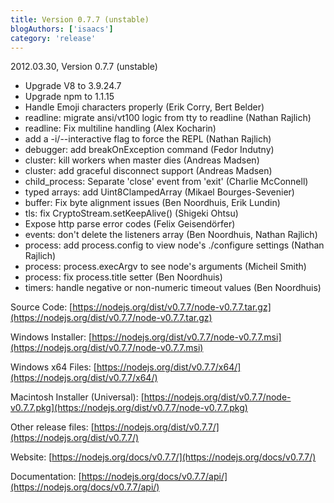 ```yaml
---
title: Version 0.7.7 (unstable)
blogAuthors: ['isaacs']
category: 'release'
---
```


2012.03.30, Version 0.7.7 (unstable)

* Upgrade V8 to 3.9.24.7
* Upgrade npm to 1.1.15
* Handle Emoji characters properly (Erik Corry, Bert Belder)
* readline: migrate ansi/vt100 logic from tty to readline (Nathan Rajlich)
* readline: Fix multiline handling (Alex Kocharin)
* add a -i/--interactive flag to force the REPL (Nathan Rajlich)
* debugger: add breakOnException command (Fedor Indutny)
* cluster: kill workers when master dies (Andreas Madsen)
* cluster: add graceful disconnect support (Andreas Madsen)
* child\_process: Separate 'close' event from 'exit' (Charlie McConnell)
* typed arrays: add Uint8ClampedArray (Mikael Bourges-Sevenier)
* buffer: Fix byte alignment issues (Ben Noordhuis, Erik Lundin)
* tls: fix CryptoStream.setKeepAlive() (Shigeki Ohtsu)
* Expose http parse error codes (Felix Geisendörfer)
* events: don't delete the listeners array (Ben Noordhuis, Nathan Rajlich)
* process: add process.config to view node's ./configure settings (Nathan Rajlich)
* process: process.execArgv to see node's arguments (Micheil Smith)
* process: fix process.title setter (Ben Noordhuis)
* timers: handle negative or non-numeric timeout values (Ben Noordhuis)

Source Code: [https://nodejs.org/dist/v0.7.7/node-v0.7.7.tar.gz](https://nodejs.org/dist/v0.7.7/node-v0.7.7.tar.gz)

Windows Installer: [https://nodejs.org/dist/v0.7.7/node-v0.7.7.msi](https://nodejs.org/dist/v0.7.7/node-v0.7.7.msi)

Windows x64 Files: [https://nodejs.org/dist/v0.7.7/x64/](https://nodejs.org/dist/v0.7.7/x64/)

Macintosh Installer (Universal): [https://nodejs.org/dist/v0.7.7/node-v0.7.7.pkg](https://nodejs.org/dist/v0.7.7/node-v0.7.7.pkg)

Other release files: [https://nodejs.org/dist/v0.7.7/](https://nodejs.org/dist/v0.7.7/)

Website: [https://nodejs.org/docs/v0.7.7/](https://nodejs.org/docs/v0.7.7/)

Documentation: [https://nodejs.org/docs/v0.7.7/api/](https://nodejs.org/docs/v0.7.7/api/)
